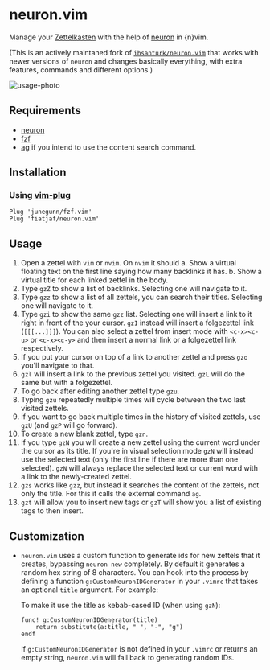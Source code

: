 # neuron.vim
Manage your [Zettelkasten](https://neuron.zettel.page/2011401.html) with the
help of [neuron](https://github.com/srid/neuron) in {n}vim.

(This is an actively maintaned fork of [`ihsanturk/neuron.vim`](https://github.com/ihsanturk/neuron.vim) that works with newer versions of `neuron` and changes basically everything, with extra features, commands and different options.)

![usage-photo](screenshot.png)

## Requirements

- [neuron](https://github.com/srid/neuron)
- [fzf](https://github.com/junegunn/fzf.vim)
- [ag](https://github.com/mizuno-as/silversearcher-ag) if you intend to use the content search command.

## Installation
### Using [vim-plug](https://github.com/junegunn/vim-plug)
```vim
Plug 'junegunn/fzf.vim'
Plug 'fiatjaf/neuron.vim'
```

## Usage

1. Open a zettel with `vim` or `nvim`. On `nvim` it should
    a. Show a virtual floating text on the first line saying how many backlinks it has.
    b. Show a virtual title for each linked zettel in the body.
2. Type `gzZ` to show a list of backlinks. Selecting one will navigate to it.
3. Type `gzz` to show a list of all zettels, you can search their titles. Selecting one will navigate to it.
4. Type `gzi` to show the same `gzz` list. Selecting one will insert a link to it right in front of the your cursor. `gzI` instead will insert a folgezettel link (`[[[...]]]`). You can also select a zettel from insert mode with `<c-x><c-u>` or `<c-x><c-y>` and then insert a normal link or a folgezettel link respectively.
5. If you put your cursor on top of a link to another zettel and press `gzo` you'll navigate to that.
6. `gzl` will insert a link to the previous zettel you visited. `gzL` will do the same but with a folgezettel.
7. To go back after editing another zettel type `gzu`.
8. Typing `gzu` repeatedly multiple times will cycle between the two last visited zettels.
9. If you want to go back multiple times in the history of visited zettels, use `gzU` (and `gzP` will go forward).
10. To create a new blank zettel, type `gzn`.
11. If you type `gzN` you will create a new zettel using the current word under the cursor as its title. If you're in visual selection mode `gzN` will instead use the selected text (only the first line if there are more than one selected). `gzN` will always replace the selected text or current word with a link to the newly-created zettel.
12. `gzs` works like `gzz`, but instead it searches the content of the zettels, not only the title. For this it calls the external command `ag`.
13. `gzt` will allow you to insert new tags or `gzT` will show you a list of existing tags to then insert.

## Customization

  - `neuron.vim` uses a custom function to generate ids for new zettels that it creates, bypassing `neuron new` completely. By default it generates a random hex string of 8 characters. You can hook into the process by defining a function `g:CustomNeuronIDGenerator` in your `.vimrc` that takes an optional `title` argument. For example:

    To make it use the title as kebab-cased ID (when using `gzN`):

    ```
    func! g:CustomNeuronIDGenerator(title)
    	return substitute(a:title, " ", "-", "g")
    endf
    ```

    If `g:CustomNeuronIDGenerator` is not defined in your `.vimrc` or returns an empty string, `neuron.vim` will fall back to generating random IDs.
